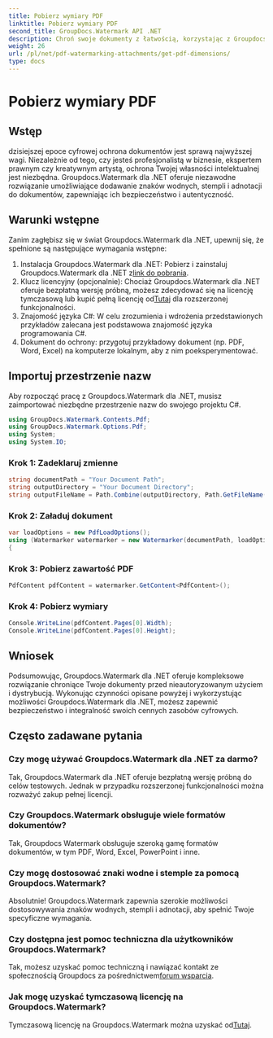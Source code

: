 ```yaml
---
title: Pobierz wymiary PDF
linktitle: Pobierz wymiary PDF
second_title: GroupDocs.Watermark API .NET
description: Chroń swoje dokumenty z łatwością, korzystając z Groupdocs.Watermark dla .NET. Bez wysiłku dodawaj znaki wodne, pieczątki i adnotacje.
weight: 26
url: /pl/net/pdf-watermarking-attachments/get-pdf-dimensions/
type: docs
---
```

# Pobierz wymiary PDF

## Wstęp
dzisiejszej epoce cyfrowej ochrona dokumentów jest sprawą najwyższej wagi. Niezależnie od tego, czy jesteś profesjonalistą w biznesie, ekspertem prawnym czy kreatywnym artystą, ochrona Twojej własności intelektualnej jest niezbędna. Groupdocs.Watermark dla .NET oferuje niezawodne rozwiązanie umożliwiające dodawanie znaków wodnych, stempli i adnotacji do dokumentów, zapewniając ich bezpieczeństwo i autentyczność.
## Warunki wstępne
Zanim zagłębisz się w świat Groupdocs.Watermark dla .NET, upewnij się, że spełnione są następujące wymagania wstępne:
1.  Instalacja Groupdocs.Watermark dla .NET: Pobierz i zainstaluj Groupdocs.Watermark dla .NET z[link do pobrania](https://releases.groupdocs.com/Watermark/net/).
2.  Klucz licencyjny (opcjonalnie): Chociaż Groupdocs.Watermark dla .NET oferuje bezpłatną wersję próbną, możesz zdecydować się na licencję tymczasową lub kupić pełną licencję od[Tutaj](https://purchase.groupdocs.com/buy) dla rozszerzonej funkcjonalności.
3. Znajomość języka C#: W celu zrozumienia i wdrożenia przedstawionych przykładów zalecana jest podstawowa znajomość języka programowania C#.
4. Dokument do ochrony: przygotuj przykładowy dokument (np. PDF, Word, Excel) na komputerze lokalnym, aby z nim poeksperymentować.

## Importuj przestrzenie nazw
Aby rozpocząć pracę z Groupdocs.Watermark dla .NET, musisz zaimportować niezbędne przestrzenie nazw do swojego projektu C#.
```csharp
using GroupDocs.Watermark.Contents.Pdf;
using GroupDocs.Watermark.Options.Pdf;
using System;
using System.IO;
```
### Krok 1: Zadeklaruj zmienne
```csharp
string documentPath = "Your Document Path";
string outputDirectory = "Your Document Directory";
string outputFileName = Path.Combine(outputDirectory, Path.GetFileName(documentPath));
```
### Krok 2: Załaduj dokument
```csharp
var loadOptions = new PdfLoadOptions();
using (Watermarker watermarker = new Watermarker(documentPath, loadOptions))
{
```
### Krok 3: Pobierz zawartość PDF
```csharp
PdfContent pdfContent = watermarker.GetContent<PdfContent>();
```
### Krok 4: Pobierz wymiary
```csharp
Console.WriteLine(pdfContent.Pages[0].Width);
Console.WriteLine(pdfContent.Pages[0].Height);
```

## Wniosek
Podsumowując, Groupdocs.Watermark dla .NET oferuje kompleksowe rozwiązanie chroniące Twoje dokumenty przed nieautoryzowanym użyciem i dystrybucją. Wykonując czynności opisane powyżej i wykorzystując możliwości Groupdocs.Watermark dla .NET, możesz zapewnić bezpieczeństwo i integralność swoich cennych zasobów cyfrowych.
## Często zadawane pytania
### Czy mogę używać Groupdocs.Watermark dla .NET za darmo?
Tak, Groupdocs.Watermark dla .NET oferuje bezpłatną wersję próbną do celów testowych. Jednak w przypadku rozszerzonej funkcjonalności można rozważyć zakup pełnej licencji.
### Czy Groupdocs.Watermark obsługuje wiele formatów dokumentów?
Tak, Groupdocs Watermark obsługuje szeroką gamę formatów dokumentów, w tym PDF, Word, Excel, PowerPoint i inne.
### Czy mogę dostosować znaki wodne i stemple za pomocą Groupdocs.Watermark?
Absolutnie! Groupdocs.Watermark zapewnia szerokie możliwości dostosowywania znaków wodnych, stempli i adnotacji, aby spełnić Twoje specyficzne wymagania.
### Czy dostępna jest pomoc techniczna dla użytkowników Groupdocs.Watermark?
 Tak, możesz uzyskać pomoc techniczną i nawiązać kontakt ze społecznością Groupdocs za pośrednictwem[forum wsparcia](https://forum.groupdocs.com/c/watermark/19).
### Jak mogę uzyskać tymczasową licencję na Groupdocs.Watermark?
 Tymczasową licencję na Groupdocs.Watermark można uzyskać od[Tutaj](https://purchase.groupdocs.com/temporary-license/).